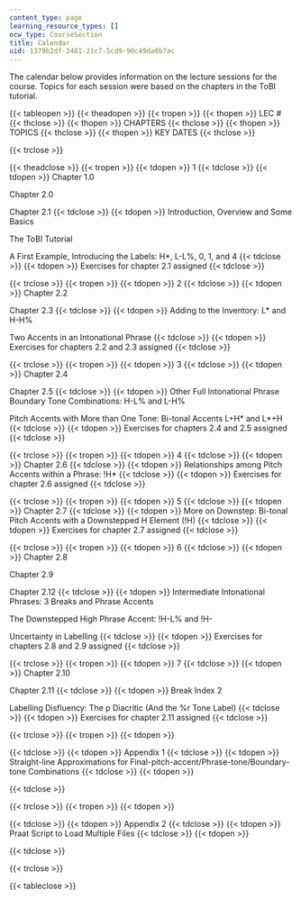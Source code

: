 ```yaml
---
content_type: page
learning_resource_types: []
ocw_type: CourseSection
title: Calendar
uid: 1379b2df-2481-21c7-5cd9-90c49da0b7ac
---
```


The calendar below provides information on the lecture sessions for the course. Topics for each session were based on the chapters in the ToBI tutorial.

{{< tableopen >}}
{{< theadopen >}}
{{< tropen >}}
{{< thopen >}}
LEC #
{{< thclose >}}
{{< thopen >}}
CHAPTERS
{{< thclose >}}
{{< thopen >}}
TOPICS
{{< thclose >}}
{{< thopen >}}
KEY DATES
{{< thclose >}}

{{< trclose >}}

{{< theadclose >}}
{{< tropen >}}
{{< tdopen >}}
1
{{< tdclose >}}
{{< tdopen >}}
Chapter 1.0  
  
Chapter 2.0  
  
Chapter 2.1
{{< tdclose >}}
{{< tdopen >}}
Introduction, Overview and Some Basics  
  
The ToBI Tutorial  
  
A First Example, Introducing the Labels: H\*, L-L%, 0, 1, and 4
{{< tdclose >}}
{{< tdopen >}}
Exercises for chapter 2.1 assigned
{{< tdclose >}}

{{< trclose >}}
{{< tropen >}}
{{< tdopen >}}
2
{{< tdclose >}}
{{< tdopen >}}
Chapter 2.2  
  
Chapter 2.3
{{< tdclose >}}
{{< tdopen >}}
Adding to the Inventory: L\* and H-H%  
  
Two Accents in an Intonational Phrase
{{< tdclose >}}
{{< tdopen >}}
Exercises for chapters 2.2 and 2.3 assigned
{{< tdclose >}}

{{< trclose >}}
{{< tropen >}}
{{< tdopen >}}
3
{{< tdclose >}}
{{< tdopen >}}
Chapter 2.4  
  
Chapter 2.5
{{< tdclose >}}
{{< tdopen >}}
Other Full Intonational Phrase Boundary Tone Combinations: H-L% and L-H%  
  
Pitch Accents with More than One Tone: Bi-tonal Accents L+H\* and L\*+H
{{< tdclose >}}
{{< tdopen >}}
Exercises for chapters 2.4 and 2.5 assigned
{{< tdclose >}}

{{< trclose >}}
{{< tropen >}}
{{< tdopen >}}
4
{{< tdclose >}}
{{< tdopen >}}
Chapter 2.6
{{< tdclose >}}
{{< tdopen >}}
Relationships among Pitch Accents within a Phrase: !H\*
{{< tdclose >}}
{{< tdopen >}}
Exercises for chapter 2.6 assigned
{{< tdclose >}}

{{< trclose >}}
{{< tropen >}}
{{< tdopen >}}
5
{{< tdclose >}}
{{< tdopen >}}
Chapter 2.7
{{< tdclose >}}
{{< tdopen >}}
More on Downstep: Bi-tonal Pitch Accents with a Downstepped H Element (!H)
{{< tdclose >}}
{{< tdopen >}}
Exercises for chapter 2.7 assigned
{{< tdclose >}}

{{< trclose >}}
{{< tropen >}}
{{< tdopen >}}
6
{{< tdclose >}}
{{< tdopen >}}
Chapter 2.8  
  
Chapter 2.9  
  
Chapter 2.12
{{< tdclose >}}
{{< tdopen >}}
Intermediate Intonational Phrases: 3 Breaks and Phrase Accents  
  
The Downstepped High Phrase Accent: !H-L% and !H-  
  
Uncertainty in Labelling
{{< tdclose >}}
{{< tdopen >}}
Exercises for chapters 2.8 and 2.9 assigned
{{< tdclose >}}

{{< trclose >}}
{{< tropen >}}
{{< tdopen >}}
7
{{< tdclose >}}
{{< tdopen >}}
Chapter 2.10  
  
Chapter 2.11
{{< tdclose >}}
{{< tdopen >}}
Break Index 2  
  
Labelling Disfluency: The p Diacritic (And the %r Tone Label)
{{< tdclose >}}
{{< tdopen >}}
Exercises for chapter 2.11 assigned
{{< tdclose >}}

{{< trclose >}}
{{< tropen >}}
{{< tdopen >}}

{{< tdclose >}}
{{< tdopen >}}
Appendix 1
{{< tdclose >}}
{{< tdopen >}}
Straight-line Approximations for Final-pitch-accent/Phrase-tone/Boundary-tone Combinations
{{< tdclose >}}
{{< tdopen >}}

{{< tdclose >}}

{{< trclose >}}
{{< tropen >}}
{{< tdopen >}}

{{< tdclose >}}
{{< tdopen >}}
Appendix 2
{{< tdclose >}}
{{< tdopen >}}
Praat Script to Load Multiple Files
{{< tdclose >}}
{{< tdopen >}}

{{< tdclose >}}

{{< trclose >}}

{{< tableclose >}}